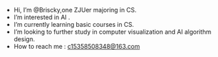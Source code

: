 -  Hi, I’m @Briscky,one ZJUer majoring in CS.
-  I’m interested in AI .
-  I’m currently learning basic courses in CS.
-  I’m looking to further study in computer visualization and AI algorithm design.
-  How to reach me : c15358508348@163.com

<!---
Briscky/Briscky is a ✨ special ✨ repository because its `README.md` (this file) appears on your GitHub profile.
You can click the Preview link to take a look at your changes.
--->
